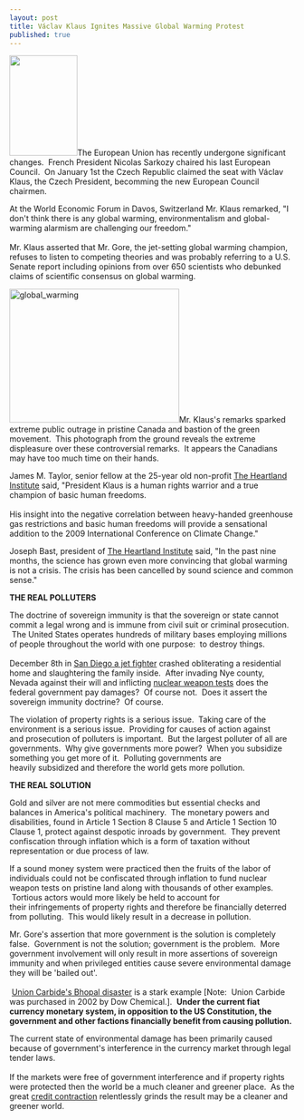 ```yaml
---
layout: post
title: Václav Klaus Ignites Massive Global Warming Protest
published: true
---
```

<p><img class="alignright" title="Vaclav Klaus" src="{{ site.baseurl }}/images/Vaclav.jpg" alt="" width="120" height="177" />The European Union has recently undergone significant changes.  French President Nicolas Sarkozy chaired his last European Council.  On January 1st the Czech Republic claimed the seat with Václav Klaus, the Czech President, becomming the new European Council chairmen.</p>
<p>At the World Economic Forum in Davos, Switzerland Mr. Klaus remarked, "I don't think there is any global warming, environmentalism and global-warming alarmism are challenging our freedom."  <br/><br/>Mr. Klaus asserted that Mr. Gore, the jet-setting global warming champion, refuses to listen to competing theories and was probably referring to a U.S. Senate report including opinions from over 650 scientists who debunked claims of scientific consensus on global warming.</p>
<p><img class="alignleft size-full wp-image-2389" title="global_warming" src="{{ site.baseurl }}/images/global_warming.jpg" alt="global_warming" width="300" height="236" />Mr. Klaus's remarks sparked extreme public outrage in pristine Canada and bastion of the green movement.  This photograph from the ground reveals the extreme displeasure over these controversial remarks.  It appears the Canadians may have too much time on their hands.</p>
<p>James M. Taylor, senior fellow at the 25-year old non-profit <a href="http://www.heartland.org/" target="_blank">The Heartland Institute</a> said, "President Klaus is a human rights warrior and a true champion of basic human freedoms.<br/><br/> His insight into the negative correlation between heavy-handed greenhouse gas restrictions and basic human freedoms will provide a sensational addition to the 2009 International Conference on Climate Change."</p>
<p>Joseph Bast, president of <a href="http://www.heartland.org/" target="_blank">The Heartland Institute</a> said, "In the past nine months, the science has grown even more convincing that global warming is not a crisis. The crisis has been cancelled by sound science and common sense."</p>
<p><strong>THE REAL POLLUTERS</strong></p>
<p>The doctrine of sovereign immunity is that the sovereign or state cannot commit a legal wrong and is immune from civil suit or criminal prosecution.  The United States operates hundreds of military bases employing millions of people throughout the world with one purpose:  to destroy things.  <br/><br/>December 8th in <a href="http://www.signonsandiego.com/news/metro/20081209-9999-7n9jetdown.html" target="_blank">San Diego a jet fighter</a> crashed obliterating a residential home and slaughtering the family inside.  After invading Nye county, Nevada against their will and inflicting <a href="http://en.wikipedia.org/wiki/Nevada_Test_Site" target="_blank">nuclear weapon tests</a> does the federal government pay damages?  Of course not.  Does it assert the sovereign immunity doctrine?  Of course.</p>
<p>The violation of property rights is a serious issue.  Taking care of the environment is a serious issue.  Providing for causes of action against and prosecution of polluters is important.  But the largest polluter of all are governments.  Why give governments more power?  When you subsidize something you get more of it.  Polluting governments are heavily subsidized and therefore the world gets more pollution.</p>
<p><strong>THE REAL SOLUTION</strong></p>
<p>Gold and silver are not mere commodities but essential checks and balances in America's political machinery.  The monetary powers and disabilities, found in Article 1 Section 8 Clause 5 and Article 1 Section 10 Clause 1, protect against despotic inroads by government.  They prevent confiscation through inflation which is a form of taxation without representation or due process of law.</p>
<p>If a sound money system were practiced then the fruits of the labor of individuals could not be confiscated through inflation to fund nuclear weapon tests on pristine land along with thousands of other examples.  Tortious actors would more likely be held to account for their infringements of property rights and therefore be financially deterred from polluting.  This would likely result in a decrease in pollution.</p>
<p>Mr. Gore's assertion that more government is the solution is completely false.  Government is not the solution; government is the problem.  More government involvement will only result in more assertions of sovereign immunity and when privileged entities cause severe environmental damage they will be 'bailed out'. <br/><br/> <a href="http://www.commondreams.org/headlines04/0505-09.htm" target="_blank">Union Carbide's Bhopal disaster</a> is a stark example [Note:  Union Carbide was purchased in 2002 by Dow Chemical.].  <strong>Under the current fiat currency monetary system, in opposition to the US Constitution, the government and other factions financially benefit from causing pollution.</strong></p>
<p>The current state of environmental damage has been primarily caused because of government's interference in the currency market through legal tender laws.  <br/><br/>If the markets were free of government interference and if property rights were protected then the world be a much cleaner and greener place.  As the great <a href="http://www.creditcontraction.com" target="_blank">credit contraction</a> relentlessly grinds the result may be a cleaner and greener world.</p>
